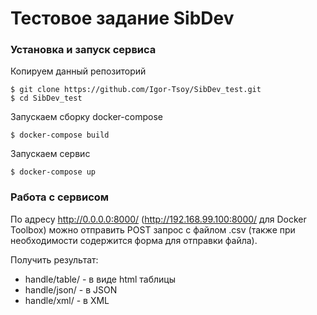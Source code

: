 # Тестовое задание SibDev

### Установка и запуск сервиса

Копируем данный репозиторий

~~~
$ git clone https://github.com/Igor-Tsoy/SibDev_test.git
$ cd SibDev_test
~~~

Запускаем сборку docker-compose

~~~
$ docker-compose build
~~~

Запускаем сервис

~~~
$ docker-compose up
~~~

### Работа с сервисом

По адресу http://0.0.0.0:8000/ (http://192.168.99.100:8000/ для Docker Toolbox) можно отправить POST запрос с файлом .csv (также при необходимости содержится форма для отправки файла).

Получить результат:
* handle/table/ - в виде html таблицы
* handle/json/ - в JSON
* handle/xml/ - в XML
